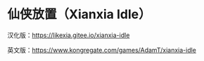 # 仙侠放置（Xianxia Idle）


汉化版：https://likexia.gitee.io/xianxia-idle


英文版：https://www.kongregate.com/games/AdamT/xianxia-idle
